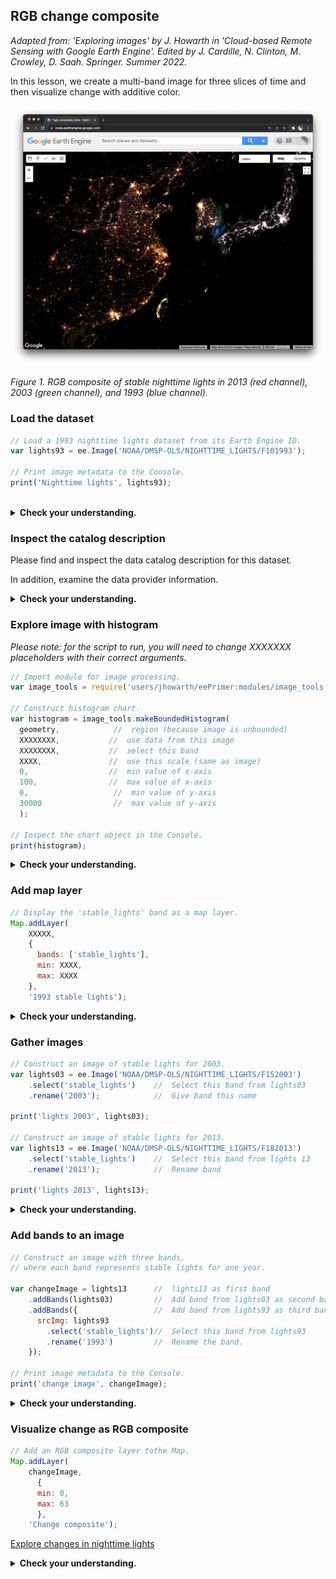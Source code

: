 ## RGB change composite    

_Adapted from: 'Exploring images' by J. Howarth in 'Cloud-based Remote Sensing with Google Earth Engine'. Edited by J. Cardille, N. Clinton, M. Crowley, D. Saah. Springer. Summer 2022._

In this lesson, we create a multi-band image for three slices of time and then visualize change with additive color.  

![RGB composite time](images/rgb_composite_time.png)

_Figure 1. RGB composite of stable nighttime lights in 2013 (red channel), 2003 (green channel), and 1993 (blue channel)._    

### Load the dataset

```js
// Load a 1993 nighttime lights dataset from its Earth Engine ID.
var lights93 = ee.Image('NOAA/DMSP-OLS/NIGHTTIME_LIGHTS/F101993');

// Print image metadata to the Console.
print('Nighttime lights', lights93);
```
<br>
<details>
<summary><b>Check your understanding.</b></summary>
<br>
<li>How many <b>bands</b> does this image contain?</li>
<br>
<li>How does the <b>image extent</b> differ from the previous image we explored?
</details>

### Inspect the catalog description  

Please find and inspect the data catalog description for this dataset.  

In addition, examine the data provider information.  

<details>
<summary><b>Check your understanding.</b></summary>
<br>
<li>What is the <b>pixel scale</b> of this image?</li>
<br>
<li>How does the <b>avg_vis</b> band differ from the <b>stable_lights</b> band?
</details>

### Explore image with histogram  

_Please note: for the script to run, you will need to change XXXXXXX placeholders with their correct arguments._

```js
// Import module for image processing.
var image_tools = require('users/jhowarth/eePrimer:modules/image_tools.js');

// Construct histogram chart.
var histogram = image_tools.makeBoundedHistogram(
  geometry,            //  region (because image is unbounded)
  XXXXXXXX,           //  use data from this image
  XXXXXXXX,           //  select this band
  XXXX,               //  use this scale (same as image)
  0,                  //  min value of x-axis
  100,                //  max value of x-axis
  0,                   //  min value of y-axis
  30000                //  max value of y-axis
  );

// Inspect the chart object in the Console.
print(histogram);

```

<details>
<summary><b>Check your understanding.</b></summary>
<br>
<li>What does the histogram show you about the image data?</li>
</details>


### Add map layer  

```js
// Display the 'stable_lights' band as a map layer.
Map.addLayer(
    XXXXX,
    {
      bands: ['stable_lights'],
      min: XXXX,
      max: XXXX
    },
    '1993 stable lights');
```

<details>
<summary><b>Check your understanding.</b></summary>
<br>
<li>What happens if you increase the min or decrease the max values of the visualization parameters? Why? </li>
</details>

### Gather images  

```js
// Construct an image of stable lights for 2003.
var lights03 = ee.Image('NOAA/DMSP-OLS/NIGHTTIME_LIGHTS/F152003')
    .select('stable_lights')    //  Select this band from lights03
    .rename('2003');            //  Give band this name  

print('lights 2003', lights03);

// Construct an image of stable lights for 2013.
var lights13 = ee.Image('NOAA/DMSP-OLS/NIGHTTIME_LIGHTS/F182013')
    .select('stable_lights')    //  Select this band from lights 13
    .rename('2013');            //  Rename band

print('lights 2013', lights13);
```

<details>
<summary><b>Check your understanding.</b></summary>
<br>
<li>What did the <b>.rename()</b> function do?</li>  
<br>
<li>Please draw a <b>flow chart</b> that depicts how we processed each image.</li>
</details>

### Add bands to an image

```js
// Construct an image with three bands,
// where each band represents stable lights for one year.

var changeImage = lights13      //  lights13 as first band
    .addBands(lights03)         //  Add band from lights03 as second band
    .addBands({                 //  Add band from lights93 as third band
      srcImg: lights93          
        .select('stable_lights')//  Select this band from lights93
        .rename('1993')         //  Rename the band.
    });

// Print image metadata to the Console.
print('change image', changeImage);
```

<details>
<summary><b>Check your understanding.</b></summary>
<br>
<li>How many bands does <b>changeImage</b> contain,  what are they named, and what is their sequence?</li>  
<br>
<li>Please draw a <b>flow chart</b> that depicts how we produced <b>changeImage</b>.</li>
</details>

### Visualize change as RGB composite  

```js
// Add an RGB composite layer tothe Map.
Map.addLayer(
    changeImage,
      {
      min: 0,
      max: 63
      },
    'Change composite');

```

[Explore changes in nighttime lights](../readings/rgbLights/lights.md)

<details>
<summary><b>Check your understanding.</b></summary>
<br>
<li>Did you find any patterns that I did not describe in the above link?</li>
</details>
